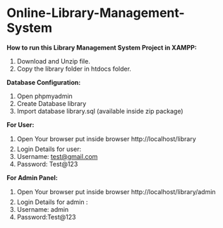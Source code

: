 # Online-Library-Management-System

**How to run this Library Management System Project in XAMPP:**

1. Download and Unzip file.
2. Copy the library folder in htdocs folder.

**Database Configuration:**

1. Open phpmyadmin
2. Create Database library
3. Import database library.sql (available inside zip package)

**For User:**

1. Open Your browser put inside browser http://localhost/library
2. Login Details for user: 
3. Username: test@gmail.com
4. Password: Test@123

**For Admin Panel:**

1. Open Your browser put inside browser http://localhost/library/admin
2. Login Details for admin : 
3. Username: admin
4. Password:Test@123


